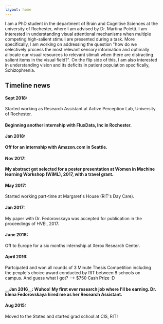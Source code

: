 ```yaml
---
layout: home
---
```


I am a PhD student in the department of Brain and Cognitive Sciences at the university of Rochester, where I am advised by Dr. Martina Poletti. I am interested in understanding visual attentional mechanisms when multiple competing high-salient stimuli are presented during a task. More specifically, I am working on addressing the question "how do we selectively process the most relevant sensory information and optimally allocate our visual resources to relevant stimuli when there are distracting salient items in the visual field?". On the flip side of this, I am also interested in understanding vision and its deficits in patient population specifically, Schizophrenia.

## Timeline news
 <h4>Sept 2018:</h4> Started working as Research Assistant at Active Perception Lab, University of Rochester.
     <h4><June 2018:</h4> Beginning another internship with FluxData, Inc in Rochester.
        <h4>Jan 2018:</h4>Off for an internship with Amazon.com in Seattle.
      <h4>Nov 2017:</h4> My abstract got selected for a poster presentation at Women in Machine learning Workshop (WiML), 2017, with a travel grant.</h4>
      <h4>May 2017:</h4> Started working part-time at Margaret's House (RIT's Day Care).
    <h4>Jan 2017:</h4> My paper with Dr. Fedorovskaya was accepted for publication in the proceedings of HVEI, 2017.
    <h4>June 2016:</h4> Off to Europe for a six months internship at Xerox Research Center.
    <h4>April 2016:</h4> Partcipated and won all rounds of 3 Minute Thesis Competition including the people's choice award conducted by RIT between 8 schools on campus. And guess what I got? --> $750 Cash Prize :D 
    <h4>__Jan 2016__: Wuhoo! My first ever research job where I'll be earning. Dr. Elena Fedorovskaya hired me as her Research Assistant.</h4>
     <h4>Aug 2015:</h4> Moved to the States and started grad school at CIS, RIT!


  
